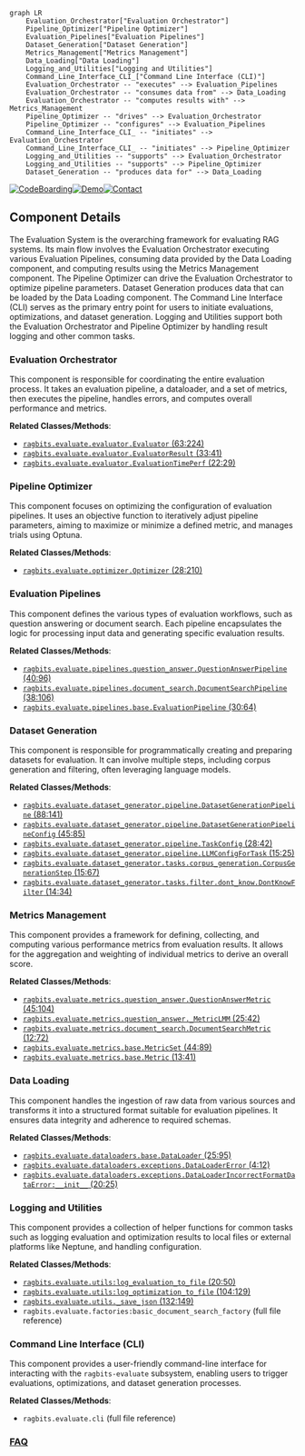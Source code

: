 ```mermaid
graph LR
    Evaluation_Orchestrator["Evaluation Orchestrator"]
    Pipeline_Optimizer["Pipeline Optimizer"]
    Evaluation_Pipelines["Evaluation Pipelines"]
    Dataset_Generation["Dataset Generation"]
    Metrics_Management["Metrics Management"]
    Data_Loading["Data Loading"]
    Logging_and_Utilities["Logging and Utilities"]
    Command_Line_Interface_CLI_["Command Line Interface (CLI)"]
    Evaluation_Orchestrator -- "executes" --> Evaluation_Pipelines
    Evaluation_Orchestrator -- "consumes data from" --> Data_Loading
    Evaluation_Orchestrator -- "computes results with" --> Metrics_Management
    Pipeline_Optimizer -- "drives" --> Evaluation_Orchestrator
    Pipeline_Optimizer -- "configures" --> Evaluation_Pipelines
    Command_Line_Interface_CLI_ -- "initiates" --> Evaluation_Orchestrator
    Command_Line_Interface_CLI_ -- "initiates" --> Pipeline_Optimizer
    Logging_and_Utilities -- "supports" --> Evaluation_Orchestrator
    Logging_and_Utilities -- "supports" --> Pipeline_Optimizer
    Dataset_Generation -- "produces data for" --> Data_Loading
```
[![CodeBoarding](https://img.shields.io/badge/Generated%20by-CodeBoarding-9cf?style=flat-square)](https://github.com/CodeBoarding/CodeBoarding)[![Demo](https://img.shields.io/badge/Try%20our-Demo-blue?style=flat-square)](https://www.codeboarding.org/demo)[![Contact](https://img.shields.io/badge/Contact%20us%20-%20contact@codeboarding.org-lightgrey?style=flat-square)](mailto:contact@codeboarding.org)

## Component Details

The Evaluation System is the overarching framework for evaluating RAG systems. Its main flow involves the Evaluation Orchestrator executing various Evaluation Pipelines, consuming data provided by the Data Loading component, and computing results using the Metrics Management component. The Pipeline Optimizer can drive the Evaluation Orchestrator to optimize pipeline parameters. Dataset Generation produces data that can be loaded by the Data Loading component. The Command Line Interface (CLI) serves as the primary entry point for users to initiate evaluations, optimizations, and dataset generation. Logging and Utilities support both the Evaluation Orchestrator and Pipeline Optimizer by handling result logging and other common tasks.

### Evaluation Orchestrator
This component is responsible for coordinating the entire evaluation process. It takes an evaluation pipeline, a dataloader, and a set of metrics, then executes the pipeline, handles errors, and computes overall performance and metrics.


**Related Classes/Methods**:

- <a href="https://github.com/deepsense-ai/ragbits/blob/master/packages/ragbits-evaluate/src/ragbits/evaluate/evaluator.py#L63-L224" target="_blank" rel="noopener noreferrer">`ragbits.evaluate.evaluator.Evaluator` (63:224)</a>
- <a href="https://github.com/deepsense-ai/ragbits/blob/master/packages/ragbits-evaluate/src/ragbits/evaluate/evaluator.py#L33-L41" target="_blank" rel="noopener noreferrer">`ragbits.evaluate.evaluator.EvaluatorResult` (33:41)</a>
- <a href="https://github.com/deepsense-ai/ragbits/blob/master/packages/ragbits-evaluate/src/ragbits/evaluate/evaluator.py#L22-L29" target="_blank" rel="noopener noreferrer">`ragbits.evaluate.evaluator.EvaluationTimePerf` (22:29)</a>


### Pipeline Optimizer
This component focuses on optimizing the configuration of evaluation pipelines. It uses an objective function to iteratively adjust pipeline parameters, aiming to maximize or minimize a defined metric, and manages trials using Optuna.


**Related Classes/Methods**:

- <a href="https://github.com/deepsense-ai/ragbits/blob/master/packages/ragbits-evaluate/src/ragbits/evaluate/optimizer.py#L28-L210" target="_blank" rel="noopener noreferrer">`ragbits.evaluate.optimizer.Optimizer` (28:210)</a>


### Evaluation Pipelines
This component defines the various types of evaluation workflows, such as question answering or document search. Each pipeline encapsulates the logic for processing input data and generating specific evaluation results.


**Related Classes/Methods**:

- <a href="https://github.com/deepsense-ai/ragbits/blob/master/packages/ragbits-evaluate/src/ragbits/evaluate/pipelines/question_answer.py#L40-L96" target="_blank" rel="noopener noreferrer">`ragbits.evaluate.pipelines.question_answer.QuestionAnswerPipeline` (40:96)</a>
- <a href="https://github.com/deepsense-ai/ragbits/blob/master/packages/ragbits-evaluate/src/ragbits/evaluate/pipelines/document_search.py#L38-L106" target="_blank" rel="noopener noreferrer">`ragbits.evaluate.pipelines.document_search.DocumentSearchPipeline` (38:106)</a>
- <a href="https://github.com/deepsense-ai/ragbits/blob/master/packages/ragbits-evaluate/src/ragbits/evaluate/pipelines/base.py#L30-L64" target="_blank" rel="noopener noreferrer">`ragbits.evaluate.pipelines.base.EvaluationPipeline` (30:64)</a>


### Dataset Generation
This component is responsible for programmatically creating and preparing datasets for evaluation. It can involve multiple steps, including corpus generation and filtering, often leveraging language models.


**Related Classes/Methods**:

- <a href="https://github.com/deepsense-ai/ragbits/blob/master/packages/ragbits-evaluate/src/ragbits/evaluate/dataset_generator/pipeline.py#L88-L141" target="_blank" rel="noopener noreferrer">`ragbits.evaluate.dataset_generator.pipeline.DatasetGenerationPipeline` (88:141)</a>
- <a href="https://github.com/deepsense-ai/ragbits/blob/master/packages/ragbits-evaluate/src/ragbits/evaluate/dataset_generator/pipeline.py#L45-L85" target="_blank" rel="noopener noreferrer">`ragbits.evaluate.dataset_generator.pipeline.DatasetGenerationPipelineConfig` (45:85)</a>
- <a href="https://github.com/deepsense-ai/ragbits/blob/master/packages/ragbits-evaluate/src/ragbits/evaluate/dataset_generator/pipeline.py#L28-L42" target="_blank" rel="noopener noreferrer">`ragbits.evaluate.dataset_generator.pipeline.TaskConfig` (28:42)</a>
- <a href="https://github.com/deepsense-ai/ragbits/blob/master/packages/ragbits-evaluate/src/ragbits/evaluate/dataset_generator/pipeline.py#L15-L25" target="_blank" rel="noopener noreferrer">`ragbits.evaluate.dataset_generator.pipeline.LLMConfigForTask` (15:25)</a>
- <a href="https://github.com/deepsense-ai/ragbits/blob/master/packages/ragbits-evaluate/src/ragbits/evaluate/dataset_generator/tasks/corpus_generation.py#L15-L67" target="_blank" rel="noopener noreferrer">`ragbits.evaluate.dataset_generator.tasks.corpus_generation.CorpusGenerationStep` (15:67)</a>
- <a href="https://github.com/deepsense-ai/ragbits/blob/master/packages/ragbits-evaluate/src/ragbits/evaluate/dataset_generator/tasks/filter/dont_know.py#L14-L34" target="_blank" rel="noopener noreferrer">`ragbits.evaluate.dataset_generator.tasks.filter.dont_know.DontKnowFilter` (14:34)</a>


### Metrics Management
This component provides a framework for defining, collecting, and computing various performance metrics from evaluation results. It allows for the aggregation and weighting of individual metrics to derive an overall score.


**Related Classes/Methods**:

- <a href="https://github.com/deepsense-ai/ragbits/blob/master/packages/ragbits-evaluate/src/ragbits/evaluate/metrics/question_answer.py#L45-L104" target="_blank" rel="noopener noreferrer">`ragbits.evaluate.metrics.question_answer.QuestionAnswerMetric` (45:104)</a>
- <a href="https://github.com/deepsense-ai/ragbits/blob/master/packages/ragbits-evaluate/src/ragbits/evaluate/metrics/question_answer.py#L25-L42" target="_blank" rel="noopener noreferrer">`ragbits.evaluate.metrics.question_answer._MetricLMM` (25:42)</a>
- <a href="https://github.com/deepsense-ai/ragbits/blob/master/packages/ragbits-evaluate/src/ragbits/evaluate/metrics/document_search.py#L12-L72" target="_blank" rel="noopener noreferrer">`ragbits.evaluate.metrics.document_search.DocumentSearchMetric` (12:72)</a>
- <a href="https://github.com/deepsense-ai/ragbits/blob/master/packages/ragbits-evaluate/src/ragbits/evaluate/metrics/base.py#L44-L89" target="_blank" rel="noopener noreferrer">`ragbits.evaluate.metrics.base.MetricSet` (44:89)</a>
- <a href="https://github.com/deepsense-ai/ragbits/blob/master/packages/ragbits-evaluate/src/ragbits/evaluate/metrics/base.py#L13-L41" target="_blank" rel="noopener noreferrer">`ragbits.evaluate.metrics.base.Metric` (13:41)</a>


### Data Loading
This component handles the ingestion of raw data from various sources and transforms it into a structured format suitable for evaluation pipelines. It ensures data integrity and adherence to required schemas.


**Related Classes/Methods**:

- <a href="https://github.com/deepsense-ai/ragbits/blob/master/packages/ragbits-evaluate/src/ragbits/evaluate/dataloaders/base.py#L25-L95" target="_blank" rel="noopener noreferrer">`ragbits.evaluate.dataloaders.base.DataLoader` (25:95)</a>
- <a href="https://github.com/deepsense-ai/ragbits/blob/master/packages/ragbits-evaluate/src/ragbits/evaluate/dataloaders/exceptions.py#L4-L12" target="_blank" rel="noopener noreferrer">`ragbits.evaluate.dataloaders.exceptions.DataLoaderError` (4:12)</a>
- <a href="https://github.com/deepsense-ai/ragbits/blob/master/packages/ragbits-evaluate/src/ragbits/evaluate/dataloaders/exceptions.py#L20-L25" target="_blank" rel="noopener noreferrer">`ragbits.evaluate.dataloaders.exceptions.DataLoaderIncorrectFormatDataError:__init__` (20:25)</a>


### Logging and Utilities
This component provides a collection of helper functions for common tasks such as logging evaluation and optimization results to local files or external platforms like Neptune, and handling configuration.


**Related Classes/Methods**:

- <a href="https://github.com/deepsense-ai/ragbits/blob/master/packages/ragbits-evaluate/src/ragbits/evaluate/utils.py#L20-L50" target="_blank" rel="noopener noreferrer">`ragbits.evaluate.utils:log_evaluation_to_file` (20:50)</a>
- <a href="https://github.com/deepsense-ai/ragbits/blob/master/packages/ragbits-evaluate/src/ragbits/evaluate/utils.py#L104-L129" target="_blank" rel="noopener noreferrer">`ragbits.evaluate.utils:log_optimization_to_file` (104:129)</a>
- <a href="https://github.com/deepsense-ai/ragbits/blob/master/packages/ragbits-evaluate/src/ragbits/evaluate/utils.py#L132-L149" target="_blank" rel="noopener noreferrer">`ragbits.evaluate.utils._save_json` (132:149)</a>
- `ragbits.evaluate.factories:basic_document_search_factory` (full file reference)


### Command Line Interface (CLI)
This component provides a user-friendly command-line interface for interacting with the `ragbits-evaluate` subsystem, enabling users to trigger evaluations, optimizations, and dataset generation processes.


**Related Classes/Methods**:

- `ragbits.evaluate.cli` (full file reference)




### [FAQ](https://github.com/CodeBoarding/GeneratedOnBoardings/tree/main?tab=readme-ov-file#faq)